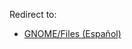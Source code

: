 Redirect to:

*   [GNOME/Files (Español)](/index.php/GNOME/Files_(Espa%C3%B1ol) "GNOME/Files (Español)")